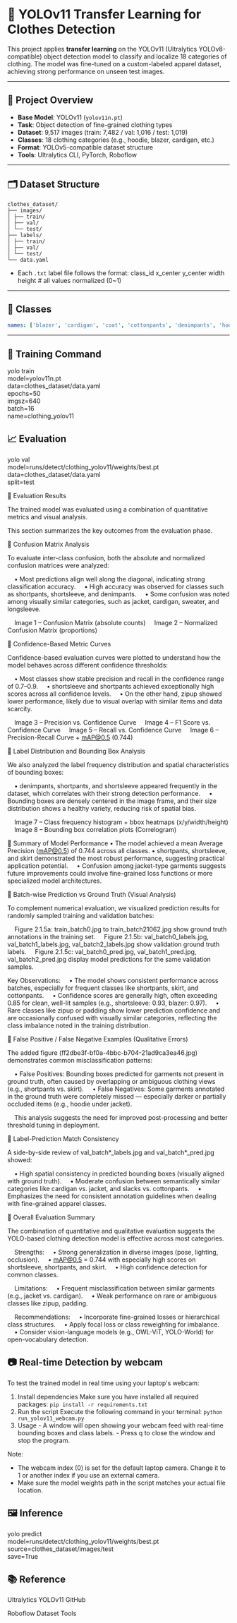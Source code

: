 # 🧥 YOLOv11 Transfer Learning for Clothes Detection

This project applies **transfer learning** on the YOLOv11 (Ultralytics YOLOv8-compatible) object detection model to classify and localize 18 categories of clothing. The model was fine-tuned on a custom-labeled apparel dataset, achieving strong performance on unseen test images.

---

## 📌 Project Overview

- **Base Model**: YOLOv11 (`yolov11n.pt`)
- **Task**: Object detection of fine-grained clothing types
- **Dataset**: 9,517 images (train: 7,482 / val: 1,016 / test: 1,019)
- **Classes**: 18 clothing categories (e.g., hoodie, blazer, cardigan, etc.)
- **Format**: YOLOv5-compatible dataset structure
- **Tools**: Ultralytics CLI, PyTorch, Roboflow

---

## 🗂 Dataset Structure

```
clothes_dataset/
├── images/
│ ├── train/
│ ├── val/
│ └── test/
├── labels/
│ ├── train/
│ ├── val/
│ └── test/
└── data.yaml
```

- Each `.txt` label file follows the format: class_id x_center y_center width height # all values normalized (0~1)


---

## 🧪 Classes

```yaml
names: ['blazer', 'cardigan', 'coat', 'cottonpants', 'denimpants', 'hoodies', 'jacket', 'longsleeve', 'mtm', 'padding', 'shirt', 'shortpants', 'shortsleeve', 'skirt', 'slacks', 'sweater', 'trainingpants', 'zipup']

```

---

## 🚀 Training Command
yolo train \
  model=yolov11n.pt \
  data=clothes_dataset/data.yaml \
  epochs=50 \
  imgsz=640 \
  batch=16 \
  name=clothing_yolov11


## 📈 Evaluation
yolo val \
  model=runs/detect/clothing_yolov11/weights/best.pt \
  data=clothes_dataset/data.yaml \
  split=test

🔹 Evaluation Results

  The trained model was evaluated using a combination of quantitative metrics and visual analysis.
  
  This section summarizes the key outcomes from the evaluation phase.

🔹 Confusion Matrix Analysis
  
  To evaluate inter-class confusion, both the absolute and normalized confusion matrices were analyzed:

    • Most predictions align well along the diagonal, indicating strong classification accuracy.
    • High accuracy was observed for classes such as shortpants, shortsleeve, and denimpants.
    • Some confusion was noted among visually similar categories, such as jacket, cardigan, sweater, and longsleeve.

    Image 1 – Confusion Matrix (absolute counts)
    Image 2 – Normalized Confusion Matrix (proportions)

🔹 Confidence-Based Metric Curves
  
  Confidence-based evaluation curves were plotted to understand how the model behaves across different confidence thresholds:

    • Most classes show stable precision and recall in the confidence range of 0.7–0.9.
    • shortsleeve and shortpants achieved exceptionally high scores across all confidence levels.
    • On the other hand, zipup showed lower performance, likely due to visual overlap with similar items and data scarcity.

    Image 3 – Precision vs. Confidence Curve
    Image 4 – F1 Score vs. Confidence Curve
    Image 5 – Recall vs. Confidence Curve
    Image 6 – Precision-Recall Curve + mAP@0.5 (0.744)

🔹 Label Distribution and Bounding Box Analysis
  
  We also analyzed the label frequency distribution and spatial characteristics of bounding boxes:

    • denimpants, shortpants, and shortsleeve appeared frequently in the dataset, which correlates with their strong detection performance.
    • Bounding boxes are densely centered in the image frame, and their size distribution shows a healthy variety, reducing risk of spatial bias.

    Image 7 – Class frequency histogram + bbox heatmaps (x/y/width/height)
    Image 8 – Bounding box correlation plots (Correlogram)

🔹 Summary of Model Performance
    • The model achieved a mean Average Precision (mAP@0.5) of 0.744 across all classes.
    • shortpants, shortsleeve, and skirt demonstrated the most robust performance, suggesting practical application potential.
    • Confusion among jacket-type garments suggests future improvements could involve fine-grained loss functions or more specialized model architectures.

🔹 Batch-wise Prediction vs Ground Truth (Visual Analysis)
  
  To complement numerical evaluation, we visualized prediction results for randomly sampled training and validation batches:

    Figure 2.1.5a: train_batch0.jpg to train_batch21062.jpg show ground truth annotations in the training set.
    Figure 2.1.5b: val_batch0_labels.jpg, val_batch1_labels.jpg, val_batch2_labels.jpg show validation ground truth labels.
    Figure 2.1.5c: val_batch0_pred.jpg, val_batch1_pred.jpg, val_batch2_pred.jpg display model predictions for the same validation samples.

  Key Observations:
    • The model shows consistent performance across batches, especially for frequent classes like shortpants, skirt, and cottonpants.
    • Confidence scores are generally high, often exceeding 0.85 for clean, well-lit samples (e.g., shortsleeve: 0.93, blazer: 0.97).
    • Rare classes like zipup or padding show lower prediction confidence and are occasionally confused with visually similar categories, reflecting the class imbalance noted in the training distribution.

🔹 False Positive / False Negative Examples (Qualitative Errors)
  
  The added figure (ff2dbe3f-bf0a-4bbc-b704-21ad9ca3ea46.jpg) demonstrates common misclassification patterns:

    • False Positives: Bounding boxes predicted for garments not present in ground truth, often caused by overlapping or ambiguous clothing views (e.g., shortpants vs. skirt).
    • False Negatives: Some garments annotated in the ground truth were completely missed — especially darker or partially occluded items (e.g., hoodie under jacket).

    This analysis suggests the need for improved post-processing and better threshold tuning in deployment.

🔹 Label-Prediction Match Consistency
  
  A side-by-side review of val_batch*_labels.jpg and val_batch*_pred.jpg showed:

    • High spatial consistency in predicted bounding boxes (visually aligned with ground truth).
    • Moderate confusion between semantically similar categories like cardigan vs. jacket, and slacks vs. cottonpants.
    • Emphasizes the need for consistent annotation guidelines when dealing with fine-grained apparel classes.

🔹 Overall Evaluation Summary
  
  The combination of quantitative and qualitative evaluation suggests the YOLO-based clothing detection model is effective across most categories.

    Strengths:
    • Strong generalization in diverse images (pose, lighting, occlusion).
    • mAP@0.5 = 0.744 with especially high scores on shortsleeve, shortpants, and skirt.
    • High confidence detection for common classes.

    Limitations:
    • Frequent misclassification between similar garments (e.g., jacket vs. cardigan).
    • Weak performance on rare or ambiguous classes like zipup, padding.

    Recommendations:
    • Incorporate fine-grained losses or hierarchical class structures.
    • Apply focal loss or class reweighting for imbalance.
    • Consider vision-language models (e.g., OWL-ViT, YOLO-World) for open-vocabulary detection.


## 📷 Real-time Detection by webcam
To test the trained model in real time using your laptop's webcam:

  1. Install dependencies
    Make sure you have installed all required packages:
    ```
    pip install -r requirements.txt
    ```
  2. Run the script
    Execute the following command in your terminal:
    ```
    python run_yolov11_webcam.py
    ```
  3. Usage
    - A window will open showing your webcam feed with real-time bounding boxes and class labels.
    - Press q to close the window and stop the program.

Note:
  - The webcam index (0) is set for the default laptop camera. Change it to 1 or another index if you use an external camera.
  - Make sure the model weights path in the script matches your actual file location.


## 🖼 Inference
yolo predict \
  model=runs/detect/clothing_yolov11/weights/best.pt \
  source=clothes_dataset/images/test \
  save=True


## 📚 Reference
Ultralytics YOLOv11 GitHub

Roboflow Dataset Tools
